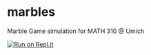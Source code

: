 # marbles
Marble Game simulation for MATH 310 @ Umich

[![Run on Repl.it](https://repl.it/badge/github/oliversno/marbles)](https://repl.it/github/oliversno/marbles)
